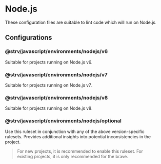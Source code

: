 # Node.js

These configuration files are suitable to lint code which will run on Node.js.

## Configurations

### @strv/javascript/environments/nodejs/v6

Suitable for projects running on Node.js v6.

### @strv/javascript/environments/nodejs/v7

Suitable for projects running on Node.js v7.

### @strv/javascript/environments/nodejs/v8

Suitable for projects running on Node.js v8.

### @strv/javascript/environments/nodejs/optional

Use this ruleset in conjunction with any of the above version-specific rulesets. Provides additional insights into potential inconsistencies in the project.

> For new projects, it is recommended to enable this ruleset. For existing projects, it is only recommended for the brave.
